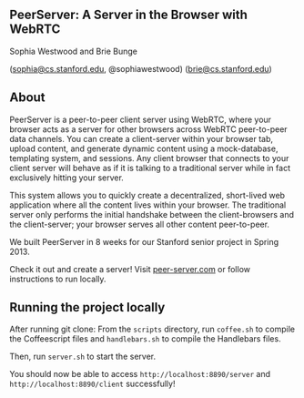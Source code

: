 ## PeerServer: A Server in the Browser with WebRTC

Sophia Westwood and Brie Bunge

(sophia@cs.stanford.edu, @sophiawestwood) (brie@cs.stanford.edu)

## About
PeerServer is a peer-to-peer client server using WebRTC, where your browser acts as a server for other browsers across WebRTC peer-to-peer data channels. You can create a client-server within your browser tab, upload content, and generate dynamic content using a mock-database, templating system, and sessions. Any client browser that connects to your client server will behave as if it is talking to a traditional server while in fact exclusively hitting your server.

This system allows you to quickly create a decentralized, short-lived web application where all the content lives within your browser. The traditional server only performs the initial handshake between the client-browsers and the client-server; your browser serves all other content peer-to-peer.

We built PeerServer in 8 weeks for our Stanford senior project in Spring 2013.

Check it out and create a server! Visit [peer-server.com](http://www.peer-server.com) or follow instructions to run locally.

## Running the project locally
After running git clone:
From the `scripts` directory, run `coffee.sh` to compile the Coffeescript files and `handlebars.sh` to compile the Handlebars files.

Then, run  `server.sh` to start the server.

You should now be able to access `http://localhost:8890/server` and `http://localhost:8890/client` successfully!

